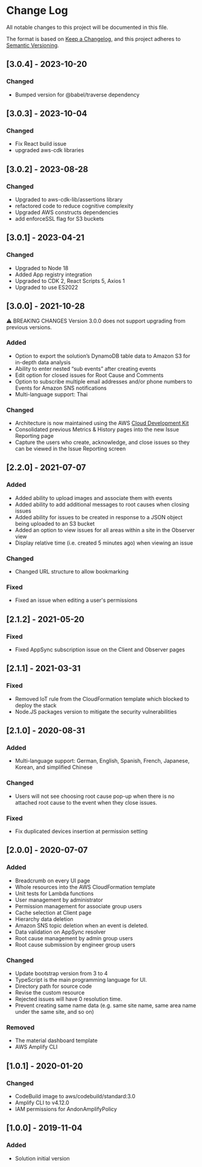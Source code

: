 # Change Log
All notable changes to this project will be documented in this file.

The format is based on [Keep a Changelog](https://keepachangelog.com/en/1.0.0/),
and this project adheres to [Semantic Versioning](https://semver.org/spec/v2.0.0.html).

## [3.0.4] - 2023-10-20
### Changed
- Bumped version for @babel/traverse dependency

## [3.0.3] - 2023-10-04
### Changed
- Fix React build issue
- upgraded aws-cdk libraries

## [3.0.2] - 2023-08-28
### Changed
- Upgraded to aws-cdk-lib/assertions library
- refactored code to reduce cognitive complexity
- Upgraded AWS constructs dependencies
- add enforceSSL flag for S3 buckets

## [3.0.1] - 2023-04-21
### Changed
- Upgraded to Node 18
- Added App registry integration
- Upgraded to CDK 2, React Scripts 5, Axios 1
- Upgraded to use ES2022

## [3.0.0] - 2021-10-28
⚠ BREAKING CHANGES
Version 3.0.0 does not support upgrading from previous versions.
### Added
- Option to export the solution’s DynamoDB table data to Amazon S3 for in-depth data analysis
- Ability to enter nested “sub events” after creating events
- Edit option for closed issues for Root Cause and Comments
- Option to subscribe multiple email addresses and/or phone numbers to Events for Amazon SNS notifications
- Multi-language support: Thai

### Changed
- Architecture is now maintained using the AWS [Cloud Development Kit](https://aws.amazon.com/cdk/)
- Consolidated previous Metrics & History pages into the new Issue Reporting page
- Capture the users who create, acknowledge, and close issues so they can be viewed in the Issue Reporting screen

## [2.2.0] - 2021-07-07
### Added
- Added ability to upload images and associate them with events
- Added ability to add additional messages to root causes when closing issues
- Added ability for issues to be created in response to a JSON object being uploaded to an S3 bucket
- Added an option to view issues for all areas within a site in the Observer view
- Display relative time (i.e. created 5 minutes ago) when viewing an issue

### Changed
- Changed URL structure to allow bookmarking

### Fixed
- Fixed an issue when editing a user's permissions

## [2.1.2] - 2021-05-20
### Fixed
- Fixed AppSync subscription issue on the Client and Observer pages

## [2.1.1] - 2021-03-31
### Fixed
- Removed IoT rule from the CloudFormation template which blocked to deploy the stack
- Node.JS packages version to mitigate the security vulnerabilities

## [2.1.0] - 2020-08-31
### Added
- Multi-language support: German, English, Spanish, French, Japanese, Korean, and simplified Chinese

### Changed
- Users will not see choosing root cause pop-up when there is no attached root cause to the event when they close issues.

### Fixed
- Fix duplicated devices insertion at permission setting

## [2.0.0] - 2020-07-07
### Added
- Breadcrumb on every UI page
- Whole resources into the AWS CloudFormation template
- Unit tests for Lambda functions
- User management by administrator
- Permission management for associate group users
- Cache selection at Client page
- Hierarchy data deletion
- Amazon SNS topic deletion when an event is deleted.
- Data validation on AppSync resolver
- Root cause management by admin group users
- Root cause submission by engineer group users

### Changed
- Update bootstrap version from 3 to 4
- TypeScript is the main programming language for UI.
- Directory path for source code
- Revise the custom resource
- Rejected issues will have 0 resolution time.
- Prevent creating same name data (e.g. same site name, same area name under the same site, and so on)

### Removed
- The material dashboard template
- AWS Amplify CLI

## [1.0.1] - 2020-01-20
### Changed
- CodeBuild image to aws/codebuild/standard:3.0
- Amplify CLI to v4.12.0
- IAM permissions for AndonAmplifyPolicy

## [1.0.0] - 2019-11-04
### Added
- Solution initial version
